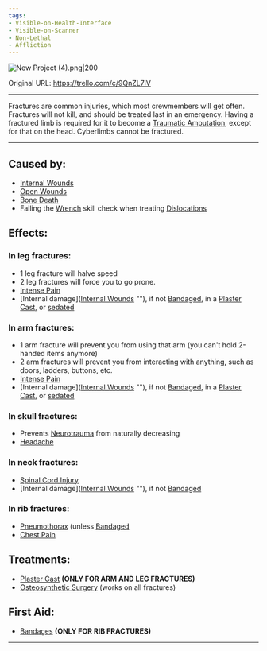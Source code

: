 ```yaml
---
tags:
- Visible-on-Health-Interface
- Visible-on-Scanner
- Non-Lethal
- Affliction
---
```


![New Project (4).png\|200](/Bones/Fractures%20-%20Attachments/6718845db30472d958dd7aed.png)

Original URL: https://trello.com/c/9QnZL7lV

---

Fractures are common injuries, which most crewmembers will get often. Fractures will not kill, and should be treated last in an emergency. Having a fractured limb is required for it to become a [Traumatic Amputation](../Extremities/Traumatic%20Amputation.md), except for that on the head. Cyberlimbs cannot be fractured.

---

## Caused by:

- [Internal Wounds](../Any%20bodypart/Internal%20Wounds.md)
- [Open Wounds](../Any%20bodypart/Open%20Wounds.md)
- [Bone Death](Bone%20Death.md)
- Failing the [Wrench](../Items/Wrench.md) skill check when treating [Dislocations](Dislocations.md)

## Effects:

### In leg fractures:

- 1 leg fracture will halve speed
- 2 leg fractures will force you to go prone.
- [Intense Pain](../Symptoms/Intense%20Pain.md)
- [Internal damage]([Internal Wounds](../Any%20bodypart/Internal%20Wounds.md) "‌"), if not [Bandaged](../Any%20bodypart/Bandaged.md), in a [Plaster Cast](../Extremities/Plaster%20Cast.md), or [sedated]([Analgesia](../Torso/Analgesia.md) "‌")

### In arm fractures:

- 1 arm fracture will prevent you from using that arm (you can't hold 2-handed items anymore)
- 2 arm fractures will prevent you from interacting with anything, such as doors, ladders, buttons, etc.
- [Intense Pain](../Symptoms/Intense%20Pain.md)
- [Internal damage]([Internal Wounds](../Any%20bodypart/Internal%20Wounds.md) "‌"), if not [Bandaged](../Any%20bodypart/Bandaged.md), in a [Plaster Cast](../Extremities/Plaster%20Cast.md), or [sedated]([Analgesia](../Torso/Analgesia.md) "‌")

### In skull fractures:

- Prevents [Neurotrauma](../Head_Brain/Neurotrauma.md) from naturally decreasing
- [Headache](../Symptoms/Headache.md)

### In neck fractures:

- [Spinal Cord Injury](../Head_Brain/Spinal%20Cord%20Injury.md)
- [Internal damage]([Internal Wounds](../Any%20bodypart/Internal%20Wounds.md) "‌"), if not [Bandaged](../Any%20bodypart/Bandaged.md)

### In rib fractures:

- [Pneumothorax](../Lungs/Pneumothorax.md) (unless [Bandaged](../Any%20bodypart/Bandaged.md)
- [Chest Pain](../Symptoms/Chest%20Pain.md)

## Treatments:

- [Plaster Cast](../Extremities/Plaster%20Cast.md) **(ONLY FOR ARM AND LEG FRACTURES)**
- [Osteosynthetic Surgery](../Procedures/Osteosynthetic%20Surgery.md) (works on all fractures)

## First Aid:

- [Bandages](../Items/Bandages.md) **(ONLY FOR RIB FRACTURES)**

---

